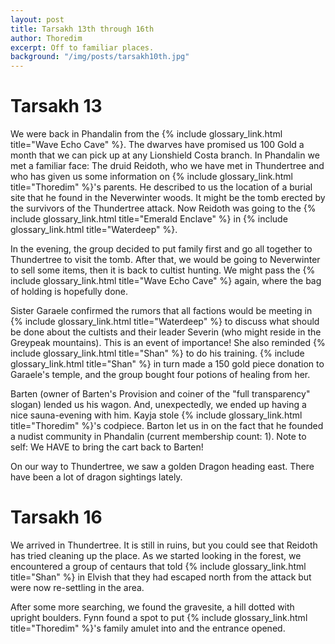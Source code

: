 ```yaml
---
layout: post
title: Tarsakh 13th through 16th
author: Thoredim
excerpt: Off to familiar places.
background: "/img/posts/tarsakh10th.jpg"
---
```


# Tarsakh 13

We were back in Phandalin from the {% include glossary_link.html title="Wave Echo Cave" %}. The dwarves have promised
us 100 Gold a month that we can pick up at any Lionshield Costa branch. In
Phandalin we met a familiar face: The druid Reidoth, who we have met in
Thundertree and who has given us some information on {% include glossary_link.html title="Thoredim" %}'s parents. He
described to us the location of a burial site that he found in the
Neverwinter woods. It might be the tomb erected by the survivors of the
Thundertree attack. Now Reidoth was going to the {% include glossary_link.html title="Emerald Enclave" %} in
{% include glossary_link.html title="Waterdeep" %}.

In the evening, the group decided to put family first and go all together to
Thundertree to visit the tomb. After that, we would be going to Neverwinter
to sell some items, then it is back to cultist hunting. We might pass the
{% include glossary_link.html title="Wave Echo Cave" %} again, where the bag of holding is hopefully done.

Sister Garaele confirmed the rumors that all factions would be meeting in
{% include glossary_link.html title="Waterdeep" %} to discuss what should be done about the cultists and their leader
Severin (who might reside in the Greypeak mountains). This is an event of
importance! She also reminded {% include glossary_link.html title="Shan" %} to do his training. {% include glossary_link.html title="Shan" %} in turn made a
150 gold piece donation to Garaele's temple, and the group bought four
potions of healing from her.

Barten (owner of Barten's Provision and coiner of the "full transparency"
slogan) lended us his wagon. And, unexpectedly, we ended up having a nice
sauna-evening with him. Kayja stole {% include glossary_link.html title="Thoredim" %}'s codpiece. Barton let us in on
the fact that he founded a nudist community in Phandalin (current membership count: 1).
Note to self: We HAVE to bring the cart back to Barten!

On our way to Thundertree, we saw a golden Dragon heading east. There have
been a lot of dragon sightings lately.

# Tarsakh 16

We arrived in Thundertree. It is still in ruins, but you could see that
Reidoth has tried cleaning up the place. As we started looking in the forest,
we encountered a group of centaurs that told {% include glossary_link.html title="Shan" %} in Elvish that they had
escaped north from the attack but were now re-settling in the area.

After some more searching, we found the gravesite, a hill dotted with upright
boulders. Fynn found a spot to put {% include glossary_link.html title="Thoredim" %}'s family amulet into and the
entrance opened.
